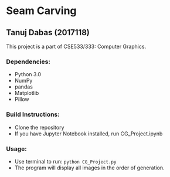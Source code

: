 # Seam Carving
## Tanuj Dabas (2017118)
This project is a part of CSE533/333: Computer Graphics.
### Dependencies:
* Python 3.0
* NumPy
* pandas
* Matplotlib
* Pillow

### Build Instructions:
* Clone the repository
* If you have Jupyter Notebook installed, run CG_Project.ipynb

### Usage:
* Use terminal to run: `python CG_Project.py`
* The program will display all images in the order of generation.

